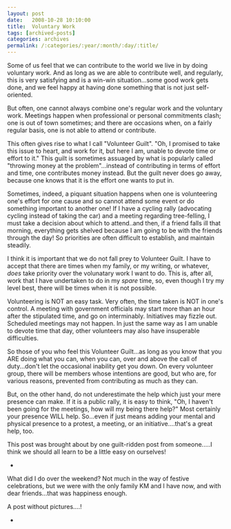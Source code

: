 ```yaml
---
layout: post
date:	2008-10-28 10:10:00
title:  Voluntary Work
tags: [archived-posts]
categories: archives
permalink: /:categories/:year/:month/:day/:title/
---
```

Some of us feel that we can contribute to the world we live in by doing voluntary work. And as long as we are able to contribute well, and regularly, this is very satisfying and is a win-win situation...some good work gets done, and we feel happy at having done something that is not just self-oriented.

But often, one cannot always combine one's regular work and the voluntary work. Meetings happen when professional or personal commitments clash; one is out of town sometimes; and there are occasions when, on a fairly regular basis, one is not able to attend or contribute.

This often gives rise to what I call "Volunteer Guilt". "Oh, I promised to take this issue to heart, and work for it, but here I am, unable to devote time or effort to it." This guilt is sometimes assuaged by what is popularly called "throwing money at the problem"...instead of contributing in terms of effort and time, one contributes money instead. But the guilt never does go away, because one knows that it is the effort one wants to put in.

Sometimes, indeed, a piquant situation happens when one is volunteering one's effort for one cause and so cannot attend some event or do something important to another one! If I have a cycling rally (advocating cycling instead of taking the car) and a meeting regarding tree-felling, I must take a decision about which to attend..and then, if a friend falls ill that morning, everything gets shelved because I am going to be with the friends through the day! So priorities are often difficult to establish, and maintain steadily.

I think it is important that we do not fall prey to Volunteer Guilt. I have to accept that there are times when my family, or my writing, or whatever, *does* take priority over the volunatary work I want to do. This is, after all, work that I have undertaken to do in my *spare* time, so, even though I try my level best, there will be times when it is not possible.

Volunteering is NOT an easy task. Very often, the time taken is NOT in one's control. A meeting with government officials may start more than an hour after the stipulated time, and go on interminably. Initiatives may fizzle out. Scheduled meetings may not happen. In just the same way as I am unable to devote time that day, other volunteers may also have insuperable difficulties.

So those of you who feel this Volunteer Guilt...as long as you know that you ARE doing what you can, when you can, over and above the call of duty...don't let the occasional inability get you down. On every volunteer group, there will be members whose intentions are good, but who are, for various reasons, prevented from contributing as much as they can. 

But, on the other hand, do not underestimate the help which just your mere presence can make. If it is a public rally, it is easy to think, "Oh, I haven't been going for the meetings, how will my being there help?" Most certainly your presence WILL help. So...even if just means adding your mental and physical presence to a protest, a meeting, or an initiative....that's a great help, too.

This post was brought about by one guilt-ridden post from someone.....I think we should all learn to be a little easy on ourselves!


*

What did I do over the weekend? Not much in the way of festive celebrations, but we were with the only family KM and I have now, and with dear friends...that was happiness enough.  

A post without pictures....!



*
